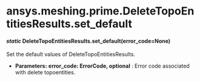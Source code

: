 # ansys.meshing.prime.DeleteTopoEntitiesResults.set_default

#### *static* DeleteTopoEntitiesResults.set_default(error_code=None)

Set the default values of DeleteTopoEntitiesResults.

* **Parameters:**
  **error_code: ErrorCode, optional**
  : Error code associated with delete topoentities.

<!-- !! processed by numpydoc !! -->
